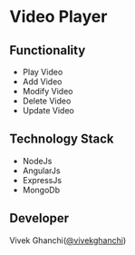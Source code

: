 # Video Player 


## Functionality 
- Play Video
- Add Video 
- Modify Video
- Delete Video
- Update Video

## Technology Stack 

- NodeJs
- AngularJs
- ExpressJs
- MongoDb

## Developer
 
 Vivek Ghanchi([@vivekghanchi](https://github.com/vivekghanchi))

